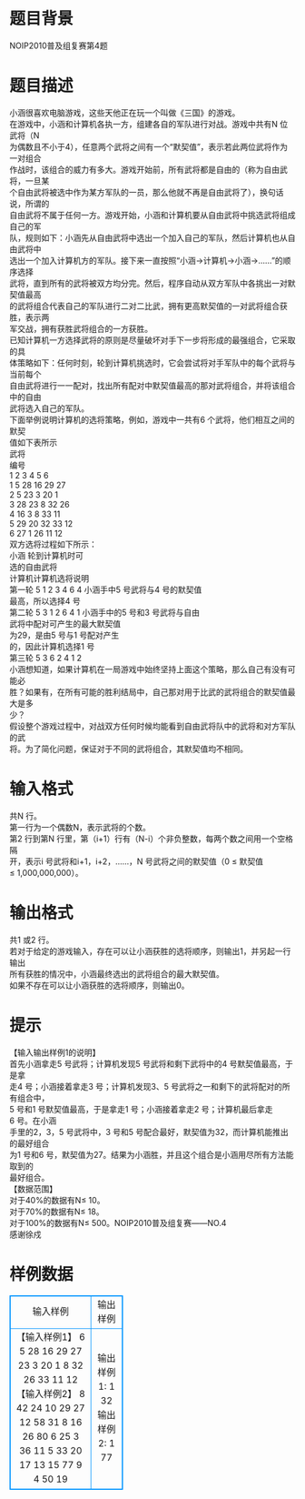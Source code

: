 # 

 
 # 题目背景 
NOIP2010普及组复赛第4题<BR> 

 
 # 题目描述 
小涵很喜欢电脑游戏，这些天他正在玩一个叫做《三国》的游戏。<BR>在游戏中，小涵和计算机各执一方，组建各自的军队进行对战。游戏中共有N&nbsp;位武将（N<BR>为偶数且不小于4），任意两个武将之间有一个“默契值”，表示若此两位武将作为一对组合<BR>作战时，该组合的威力有多大。游戏开始前，所有武将都是自由的（称为自由武将，一旦某<BR>个自由武将被选中作为某方军队的一员，那么他就不再是自由武将了），换句话说，所谓的<BR>自由武将不属于任何一方。游戏开始，小涵和计算机要从自由武将中挑选武将组成自己的军<BR>队，规则如下：小涵先从自由武将中选出一个加入自己的军队，然后计算机也从自由武将中<BR>选出一个加入计算机方的军队。接下来一直按照“小涵→计算机→小涵→……”的顺序选择<BR>武将，直到所有的武将被双方均分完。然后，程序自动从双方军队中各挑出一对默契值最高<BR>的武将组合代表自己的军队进行二对二比武，拥有更高默契值的一对武将组合获胜，表示两<BR>军交战，拥有获胜武将组合的一方获胜。<BR>已知计算机一方选择武将的原则是尽量破坏对手下一步将形成的最强组合，它采取的具<BR>体策略如下：任何时刻，轮到计算机挑选时，它会尝试将对手军队中的每个武将与当前每个<BR>自由武将进行一一配对，找出所有配对中默契值最高的那对武将组合，并将该组合中的自由<BR>武将选入自己的军队。<BR>下面举例说明计算机的选将策略，例如，游戏中一共有6&nbsp;个武将，他们相互之间的默契<BR>值如下表所示<BR>武将<BR>编号<BR>1&nbsp;2&nbsp;3&nbsp;4&nbsp;5&nbsp;6<BR>1&nbsp;5&nbsp;28&nbsp;16&nbsp;29&nbsp;27<BR>2&nbsp;5&nbsp;23&nbsp;3&nbsp;20&nbsp;1<BR>3&nbsp;28&nbsp;23&nbsp;8&nbsp;32&nbsp;26<BR>4&nbsp;16&nbsp;3&nbsp;8&nbsp;33&nbsp;11<BR>5&nbsp;29&nbsp;20&nbsp;32&nbsp;33&nbsp;12<BR>6&nbsp;27&nbsp;1&nbsp;26&nbsp;11&nbsp;12<BR>双方选将过程如下所示：<BR>小涵&nbsp;轮到计算机时可<BR>选的自由武将<BR>计算机计算机选将说明<BR>第一轮&nbsp;5&nbsp;1&nbsp;2&nbsp;3&nbsp;4&nbsp;6&nbsp;4&nbsp;小涵手中5&nbsp;号武将与4&nbsp;号的默契值<BR>最高，所以选择4&nbsp;号<BR>第二轮&nbsp;5&nbsp;3&nbsp;1&nbsp;2&nbsp;6&nbsp;4&nbsp;1&nbsp;小涵手中的5&nbsp;号和3&nbsp;号武将与自由<BR>武将中配对可产生的最大默契值<BR>为29，是由5&nbsp;号与1&nbsp;号配对产生<BR>的，因此计算机选择1&nbsp;号<BR>第三轮&nbsp;5&nbsp;3&nbsp;6&nbsp;2&nbsp;4&nbsp;1&nbsp;2<BR>小涵想知道，如果计算机在一局游戏中始终坚持上面这个策略，那么自己有没有可能必<BR>胜？如果有，在所有可能的胜利结局中，自己那对用于比武的武将组合的默契值最大是多<BR>少？<BR>假设整个游戏过程中，对战双方任何时候均能看到自由武将队中的武将和对方军队的武<BR>将。为了简化问题，保证对于不同的武将组合，其默契值均不相同。 

 
 # 输入格式 
共N&nbsp;行。<BR>第一行为一个偶数N，表示武将的个数。<BR>第2&nbsp;行到第N&nbsp;行里，第（i+1）行有（N-i）个非负整数，每两个数之间用一个空格隔<BR>开，表示i&nbsp;号武将和i+1，i+2，……，N&nbsp;号武将之间的默契值（0&nbsp;≤&nbsp;默契值≤&nbsp;1,000,000,000）。 

 
 # 输出格式 
共1&nbsp;或2&nbsp;行。<BR>若对于给定的游戏输入，存在可以让小涵获胜的选将顺序，则输出1，并另起一行输出<BR>所有获胜的情况中，小涵最终选出的武将组合的最大默契值。<BR>如果不存在可以让小涵获胜的选将顺序，则输出0。 

 
 # 提示 
【输入输出样例1的说明】<BR>首先小涵拿走5&nbsp;号武将；计算机发现5&nbsp;号武将和剩下武将中的4&nbsp;号默契值最高，于是拿<BR>走4&nbsp;号；小涵接着拿走3&nbsp;号；计算机发现3、5&nbsp;号武将之一和剩下的武将配对的所有组合中，<BR>5&nbsp;号和1&nbsp;号默契值最高，于是拿走1&nbsp;号；小涵接着拿走2&nbsp;号；计算机最后拿走6&nbsp;号。在小涵<BR>手里的2，3，5&nbsp;号武将中，3&nbsp;号和5&nbsp;号配合最好，默契值为32，而计算机能推出的最好组合<BR>为1&nbsp;号和6&nbsp;号，默契值为27。结果为小涵胜，并且这个组合是小涵用尽所有方法能取到的<BR>最好组合。<BR>【数据范围】<BR>对于40%的数据有N≤&nbsp;10。<BR>对于70%的数据有N≤&nbsp;18。<BR>对于100%的数据有N≤&nbsp;500。NOIP2010普及组复赛——NO.4<BR>感谢徐戍 
# 样例数据
<style>
        table,table tr th, table tr td { border:1px solid #0094ff; }
        table { width: 200px; min-height: 25px; line-height: 25px; text-align: center; border-collapse: collapse;}   
    </style>
<table>
	<tr>
		<td>输入样例</td>
		<td>输出样例</td>
	</tr>
<tr><td>【输入样例1】
6
5 28 16 29 27
23 3 20 1
8 32 26
33 11
12
【输入样例2】
8
42 24 10 29 27 12 58
31 8 16 26 80 6
25 3 36 11 5
33 20 17 13
15 77 9
4 50
19</td><td>输出样例1:
1
32
输出样例2:
1
77
</td></tr></table>
